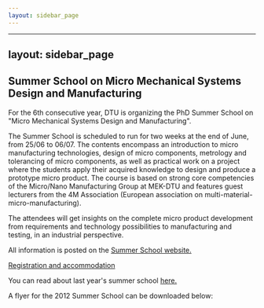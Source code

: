 ```yaml
---
layout: sidebar_page
---
```


---
layout: sidebar_page
---

## Summer School on Micro Mechanical Systems Design and Manufacturing

For the 6th consecutive year, DTU is organizing the PhD Summer School on "Micro Mechanical Systems Design and Manufacturing".
<!--break-->
The Summer School is scheduled to run for two weeks at the end of June, from 25/06 to 06/07. The contents encompass an introduction to micro manufacturing technologies, design of micro components, metrology and tolerancing of micro components, as well as practical work on a project where the students apply their acquired knowledge to design and produce a prototype micro product. The course is based on strong core competencies of the Micro/Nano Manufacturing Group at MEK-DTU and features guest lecturers from the 4M Association (European association on multi-material-micro-manufacturing).  
  
The attendees will get insights on the complete micro product development from requirements and technology possibilities to manufacturing and testing, in an industrial perspective.   

All information is posted on the [Summer School website.](http://www.microsummerschool.net)  
  
[Registration and accommodation]( 
http://indico.conferences.dtu.dk/conferenceDisplay.py?confId=112)  
  
You can read about last year's summer school [here.](/4m-association/content/2011-Summer-School-Micro-Mechanical-Systems-Design-and-Manufacture.md)  
  
A flyer for the 2012 Summer School can be downloaded below: